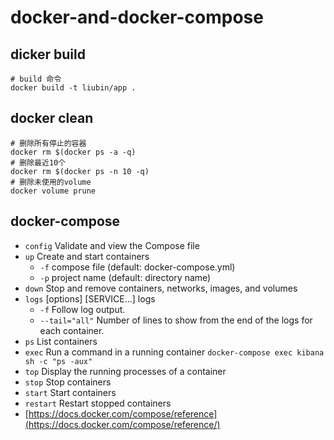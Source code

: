 # docker-and-docker-compose

## dicker build

```shell
# build 命令
docker build -t liubin/app .
```

## docker clean

```shell
# 删除所有停止的容器
docker rm $(docker ps -a -q)
# 删除最近10个
docker rm $(docker ps -n 10 -q)
# 删除未使用的volume
docker volume prune
```

## docker-compose

- `config`  Validate and view the Compose file
- `up`  Create and start containers
    - `-f` compose file (default: docker-compose.yml)
    - `-p` project name (default: directory name)
- `down`  Stop and remove containers, networks, images, and volumes
- `logs` [options] [SERVICE...] logs
    - `-f`   Follow log output.
    - `--tail="all"` Number of lines to show from the end of the logs for each container.
- `ps`  List containers
- `exec`  Run a command in a running container `docker-compose exec kibana sh -c "ps -aux"`
- `top`  Display the running processes of a container
- `stop`  Stop containers
- `start`  Start containers
- `restart`  Restart stopped containers
- [https://docs.docker.com/compose/reference](https://docs.docker.com/compose/reference/)